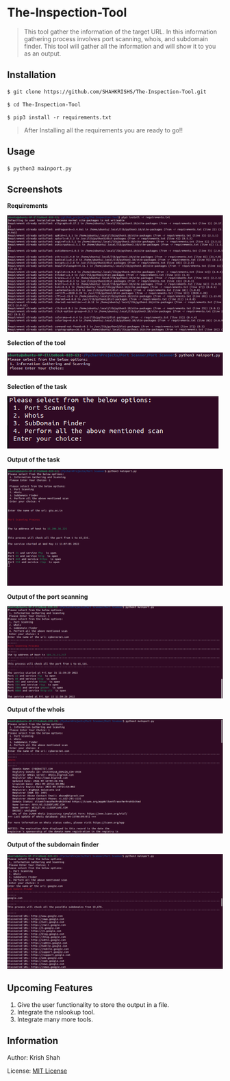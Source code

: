 # The-Inspection-Tool
> This tool gather the information of the target URL. In this information gathering process involves port scanning, whois, and subdomain finder. This tool will gather all the information and will show it to you as an output.

Installation
---------------------

```
$ git clone https://github.com/SHAHKRISHS/The-Inspection-Tool.git
```

```
$ cd The-Inspection-Tool
```

```
$ pip3 install -r requirements.txt
```

> After Installing all the requirements you are ready to go!!

Usage
---------------------
```
$ python3 mainport.py
```

Screenshots
---------------------

**Requirements**

![This is a requirement](https://github.com/SHAHKRISHS/The-Inspection-Tool/blob/main/Images/Requirements.png)

**Selection of the tool**

![This is a selection image](https://github.com/SHAHKRISHS/The-Inspection-Tool/blob/main/Images/Main%20Page.png)

**Selection of the task**

![This is a selection task image](https://github.com/SHAHKRISHS/The-Inspection-Tool/blob/main/Images/Tool%20Selection%20Page.png)

**Output of the task**

![This is a output of the task](https://github.com/SHAHKRISHS/The-Inspection-Tool/blob/main/Images/All%20the%20mentioned%20scanning.png)

**Output of the port scanning**

![This is a output of the port scanning](https://github.com/SHAHKRISHS/The-Inspection-Tool/blob/main/Images/Port%20Scanning.png)

**Output of the whois**

![This is a output of the whois](https://github.com/SHAHKRISHS/The-Inspection-Tool/blob/main/Images/Whois.png)

**Output of the subdomain finder**

![This is a output of the sudomain finder](https://github.com/SHAHKRISHS/The-Inspection-Tool/blob/main/Images/Subdomainfinder.png)

Upcoming Features
---------------------
1. Give the user functionality to store the output in a file.
2. Integrate the nslookup tool.
3. Integrate many more tools.

Information
---------------------

Author: Krish Shah

License: [MIT License](https://opensource.org/licenses/MIT)
